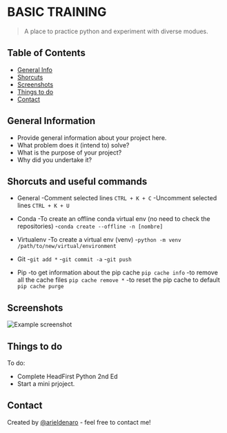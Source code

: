 
# BASIC TRAINING
> A place to practice python and experiment with diverse modues.

## Table of Contents
* [General Info](#general-information)
* [Shorcuts](#shorcuts)
* [Screenshots](#screenshots)
* [Things to do](#things-to-do)
* [Contact](#contact)
<!-- * [License](#license) -->


## General Information
- Provide general information about your project here.
- What problem does it (intend to) solve?
- What is the purpose of your project?
- Why did you undertake it?
<!-- You don't have to answer all the questions - just the ones relevant to your project. -->


## Shorcuts and useful commands
- General
  -Comment selected lines `CTRL + K + C`
  -Uncomment selected lines `CTRL + K + U`

- Conda
  -To create an offline conda virtual env (no need to check the repositories)
  -`conda create --offline -n [nombre]`

- Virtualenv
  -To create a virtual env (venv)
  -`python -m venv /path/to/new/virtual/environment`

- Git
  -`git add *`
  -`git commit -a`
  -`git push`

- Pip
  -to get information about the pip cache `pip cache info`
  -to remove all the cache files `pip cache remove *`
  -to reset the pip cache to default `pip cache purge`
  
## Screenshots
![Example screenshot](./img/screenshot.png)
<!-- If you have screenshots you'd like to share, include them here. -->


## Things to do

To do:
- Complete HeadFirst Python 2nd Ed
- Start a mini prjoject.


## Contact
Created by [@arieldenaro](https://github.com/arielden) - feel free to contact me!


<!-- Optional -->
<!-- ## License -->
<!-- This project is open source and available under the [... License](). -->

<!-- You don't have to include all sections - just the one's relevant to your project -->